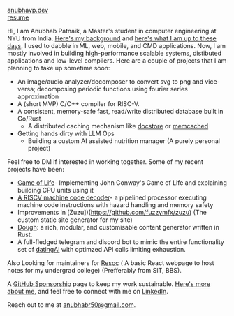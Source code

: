 [anubhavp.dev](https://anubhavp.dev/)  
[resume](https://anubhavp.dev/resume.pdf)

Hi, I am Anubhab Patnaik, a Master's student in computer engineering at NYU from India. [Here's my background](https://anubhavp.dev/journey.html) and [here's what I am up to these days](https://anubhavp.dev/current.html). I used to dabble in ML, web, mobile, and CMD applications. Now, I am mostly involved in building high-performance scalable systems, distibuted applications and low-level compilers. Here are a couple of projects that I am planning to take up sometime soon:

- An image/audio analyzer/decomposer to convert svg to png and vice-versa; decomposing periodic functions using fourier series approximation
- A (short MVP) C/C++ compiler for RISC-V.
- A consistent, memory-safe fast, read/write distributed database built in Go/Rust
  - A distributed caching mechanism like [docstore](https://www.uber.com/en-IN/blog/how-uber-serves-over-40-million-reads-per-second-using-an-integrated-cache/) or [memcached](https://memcached.org/)
- Getting hands dirty with LLM Ops
  -  Building a custom AI assisted nutrition manager (A purely personal project)

Feel free to DM if interested in working together. Some of my recent projects have been:

- [Game of Life](https://anubhavp.dev/blog/gameoflife.html)- Implementing John Conway's Game of Life and explaining building CPU units using it
- [A RISCV machine code decoder](https://anubhavp.dev/barney)-  a pipelined processor executing machine code instructions with hazard handling and memory safety
- Improvements in [Zuzu])(https://github.com/fuzzymfx/zuzu) (The custom static site generator for my site)
- [Dough](https://github.com/fuzzymfx/dough): a rich, modular, and customisable content generator written in Rust.
- A full-fledged telegram and discord bot to mimic the entire functionality set of [datingAi](datingai.pro) with optimzed API calls limiting exhaustion.

Also Looking for maintainers for [Resoc](https://resoc.in) ( A basic React webpage to host notes for my undergrad college) (Prefferably from SIT, BBS).

A [GitHub Sponsorship](https://github.com/sponsors/fuzzymfx/) page to keep my work sustainable. [Here's more about me](https://anubhavp.dev/about.html), and feel free to connect with me on [LinkedIn](https://www.linkedin.com/in/anubhabpatnaik/).

Reach out to me at <anubhabr50@gmail.com>.

